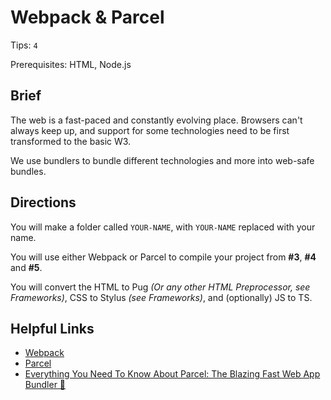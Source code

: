 # Webpack & Parcel

Tips: `4`

Prerequisites: HTML, Node.js

## Brief

The web is a fast-paced and constantly evolving place. Browsers can't always keep up, and support for some technologies need to be first transformed to the basic W3.

We use bundlers to bundle different technologies and more into web-safe bundles.

## Directions

You will make a folder called `YOUR-NAME`, with `YOUR-NAME` replaced with your name.

You will use either Webpack or Parcel to compile your project from **#3**, **#4** and **#5**.

You will convert the HTML to Pug *(Or any other HTML Preprocessor, see Frameworks)*, CSS to Stylus *(see Frameworks)*, and (optionally) JS to TS.

## Helpful Links

- [Webpack](https://webpack.js.org/)
- [Parcel](https://parceljs.org/)
- [Everything You Need To Know About Parcel: The Blazing Fast Web App Bundler 🚀](https://medium.freecodecamp.org/all-you-need-to-know-about-parcel-dbe151b70082)
